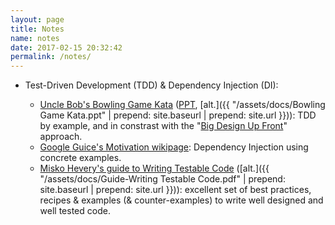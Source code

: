 ```yaml
---
layout: page
title: Notes
name: notes
date: 2017-02-15 20:32:42
permalink: /notes/
---
```


* Test-Driven Development (TDD) & Dependency Injection (DI):

  * [Uncle Bob's Bowling Game Kata](http://butunclebob.com/ArticleS.UncleBob.TheBowlingGameKata) ([PPT](http://butunclebob.com/files/downloads/Bowling%20Game%20Kata.ppt), [alt.]({{ "/assets/docs/Bowling Game Kata.ppt" | prepend: site.baseurl | prepend: site.url }})): TDD by example, and in constrast with the "[Big Design Up Front](https://en.wikipedia.org/wiki/Big_Design_Up_Front)" approach.
  * [Google Guice's Motivation wikipage](https://github.com/google/guice/wiki/Motivation): Dependency Injection using concrete examples.
  * [Misko Hevery's guide to Writing Testable Code](http://misko.hevery.com/attachments/Guide-Writing%20Testable%20Code.pdf) ([alt.]({{ "/assets/docs/Guide-Writing Testable Code.pdf" | prepend: site.baseurl | prepend: site.url }})): excellent set of best practices, recipes & examples (& counter-examples) to write well designed and well tested code.
